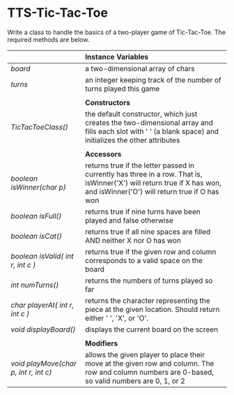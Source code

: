 # TTS-Tic-Tac-Toe

Write a class to handle the basics of a two-player game of Tic-Tac-Toe.
The required methods are below.


| | **Instance Variables** |
| :--- | :--- |
*board*	| a two-dimensional array of chars
*turns*	| an integer keeping track of the number of turns played this game
| | |
| | **Constructors** |
*TicTacToeClass()*	| the default constructor, which just creates the two-dimensional array and fills each slot with ' ' (a blank space) and initializes the other attributes
| | |
| | **Accessors** |
*boolean isWinner(char p)*	| returns true if the letter passed in currently has three in a row. That is, isWinner('X') will return true if X has won, and isWinner('O') will return true if O has won
*boolean isFull()*	| returns true if nine turns have been played and false otherwise
*boolean isCat()*	| returns true if all nine spaces are filled AND neither X nor O has won
*boolean isValid( int r, int c )*	| returns true if the given row and column corresponds to a valid space on the board
*int numTurns()*	| returns the numbers of turns played so far
*char playerAt( int r, int c )*	| returns the character representing the piece at the given location. Should return either ' ', 'X', or 'O'.
*void displayBoard()*	| displays the current board on the screen
| | |
| | **Modifiers** |
*void playMove(char p, int r, int c)*	| allows the given player to place their move at the given row and column. The row and column numbers are 0-based, so valid numbers are 0, 1, or 2
